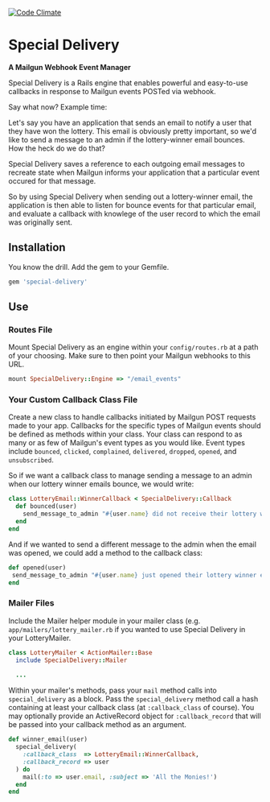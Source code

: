 [![Code Climate](https://codeclimate.com/github/vigetlabs/special-delivery.png)](https://codeclimate.com/github/vigetlabs/special-delivery)
# Special Delivery

__A Mailgun Webhook Event Manager__

Special Delivery is a Rails engine that enables powerful and easy-to-use callbacks in response to Mailgun events POSTed via webhook.

Say what now? Example time:

Let's say you have an application that sends an email to notify a user that they have won the lottery. This email is obviously pretty important, so we'd like to send a message to an admin if the lottery-winner email bounces. How the heck do we do that?

Special Delivery saves a reference to each outgoing email messages to recreate state when Mailgun informs your application that a particular event occured for that message.

So by using Special Delivery when sending out a lottery-winner email, the application is then able to listen for bounce events for that particular email, and evaluate a callback with knowlege of the user record to which the email was originally sent.

## Installation
You know the drill. Add the gem to your Gemfile.

```ruby
gem 'special-delivery'
```

## Use
### Routes File
Mount Special Delivery as an engine within your `config/routes.rb` at a path of your choosing. Make sure to then point your Mailgun webhooks to this URL.

```ruby
mount SpecialDelivery::Engine => "/email_events"
```

### Your Custom Callback Class File
Create a new class to handle callbacks initiated by Mailgun POST requests made to your app.  Callbacks for the specific types of Mailgun events should be defined as methods within your class. Your class can respond to as many or as few of Mailgun's event types as you would like. Event types include `bounced`, `clicked`, `complained`, `delivered`, `dropped`, `opened`, and `unsubscribed`.

So if we want a callback class to manage sending a message to an admin when our lottery winner emails bounce, we would write:

```ruby
class LotteryEmail::WinnerCallback < SpecialDelivery::Callback
  def bounced(user)
  	send_message_to_admin "#{user.name} did not receive their lottery winner email."
  end
end
```

And if we wanted to send a different message to the admin when the email was opened, we could add a method to the callback class:

```ruby
def opened(user)
 send_message_to_admin "#{user.name} just opened their lottery winner email."
end
```

### Mailer Files
Include the Mailer helper module in your mailer class (e.g. `app/mailers/lottery_mailer.rb` if you wanted to use Special Delivery in your LotteryMailer.

```ruby
class LotteryMailer < ActionMailer::Base
  include SpecialDelivery::Mailer
  
  ...
```

Within your mailer's methods, pass your `mail` method calls into `special_delivery` as a block. Pass the `special_delivery` method call a hash containing at least your callback class (at `:callback_class` of course). You may optionally provide an ActiveRecord object for `:callback_record` that will be passed into your callback method as an argument.

```ruby
def winner_email(user)
  special_delivery(
    :callback_class  => LotteryEmail::WinnerCallback,
    :callback_record => user
  ) do
  	mail(:to => user.email, :subject => 'All the Monies!')
  end
end
```
